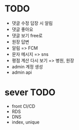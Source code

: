 # TODO
- 댓글 수정 답장 시 알림
- 댓글 좋아요
- 댓글 보기 free로
- 원장 답변
- 알림 => FCM
- 문자 메시지 => sns
- 평점 계산 다시 보기 => 병원, 원장
- admin 계정 생성
- admin api

# sever TODO
- front CI/CD
- RDS
- DNS
- index, unique